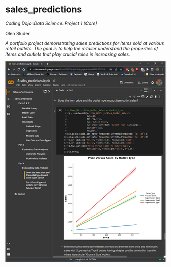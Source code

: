 # sales_predictions

*Coding Dojo::Data Science::Project 1 (Core)*

Olen Sluder

*A portfolio project demonstrating sales predictions for items sold at various retail outlets. The goal is to help the retailer understand the properties of items and outlets that play crucial roles in increasing sales.*

![A screenshot of a Google Colaboratory notebook with the table of contents, a Python code snippet, and a Seaborn data plot displayed.](sales_predictions.png)
